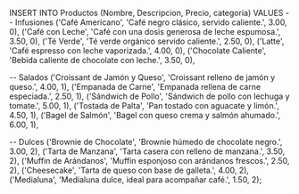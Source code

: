 INSERT INTO Productos (Nombre, Descripcion, Precio, categoria)
VALUES
-- Infusiones
('Café Americano', 'Café negro clásico, servido caliente.', 3.00, 0),
('Café con Leche', 'Café con una dosis generosa de leche espumosa.', 3.50, 0),
('Té Verde', 'Té verde orgánico servido caliente.', 2.50, 0),
('Latte', 'Café espresso con leche vaporizada.', 4.00, 0),
('Chocolate Caliente', 'Bebida caliente de chocolate con leche.', 3.50, 0),

-- Salados
('Croissant de Jamón y Queso', 'Croissant relleno de jamón y queso.', 4.00, 1),
('Empanada de Carne', 'Empanada rellena de carne especiada.', 2.50, 1),
('Sándwich de Pollo', 'Sándwich de pollo con lechuga y tomate.', 5.00, 1),
('Tostada de Palta', 'Pan tostado con aguacate y limón.', 4.50, 1),
('Bagel de Salmón', 'Bagel con queso crema y salmón ahumado.', 6.00, 1),

-- Dulces
('Brownie de Chocolate', 'Brownie húmedo de chocolate negro.', 3.00, 2),
('Tarta de Manzana', 'Tarta casera con relleno de manzana.', 3.50, 2),
('Muffin de Arándanos', 'Muffin esponjoso con arándanos frescos.', 2.50, 2),
('Cheesecake', 'Tarta de queso con base de galleta.', 4.00, 2),
('Medialuna', 'Medialuna dulce, ideal para acompañar café.', 1.50, 2);
